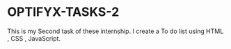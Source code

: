 # OPTIFYX-TASKS-2
This is my Second task of these internship.
I create a To do list using HTML , CSS , JavaScript.
